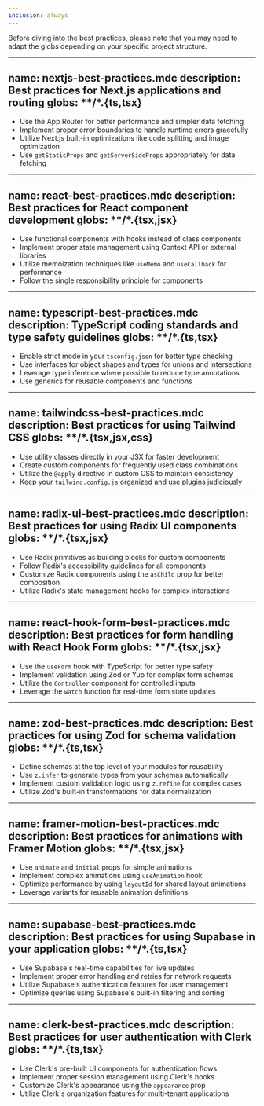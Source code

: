 ```yaml
---
inclusion: always
---
```

Before diving into the best practices, please note that you may need to adapt the globs depending on your specific project structure.

---
name: nextjs-best-practices.mdc
description: Best practices for Next.js applications and routing
globs: **/*.{ts,tsx}
---

- Use the App Router for better performance and simpler data fetching
- Implement proper error boundaries to handle runtime errors gracefully
- Utilize Next.js built-in optimizations like code splitting and image optimization
- Use `getStaticProps` and `getServerSideProps` appropriately for data fetching

---
name: react-best-practices.mdc
description: Best practices for React component development
globs: **/*.{tsx,jsx}
---

- Use functional components with hooks instead of class components
- Implement proper state management using Context API or external libraries
- Utilize memoization techniques like `useMemo` and `useCallback` for performance
- Follow the single responsibility principle for components

---
name: typescript-best-practices.mdc
description: TypeScript coding standards and type safety guidelines
globs: **/*.{ts,tsx}
---

- Enable strict mode in your `tsconfig.json` for better type checking
- Use interfaces for object shapes and types for unions and intersections
- Leverage type inference where possible to reduce type annotations
- Use generics for reusable components and functions

---
name: tailwindcss-best-practices.mdc
description: Best practices for using Tailwind CSS
globs: **/*.{tsx,jsx,css}
---

- Use utility classes directly in your JSX for faster development
- Create custom components for frequently used class combinations
- Utilize the `@apply` directive in custom CSS to maintain consistency
- Keep your `tailwind.config.js` organized and use plugins judiciously

---
name: radix-ui-best-practices.mdc
description: Best practices for using Radix UI components
globs: **/*.{tsx,jsx}
---

- Use Radix primitives as building blocks for custom components
- Follow Radix's accessibility guidelines for all components
- Customize Radix components using the `asChild` prop for better composition
- Utilize Radix's state management hooks for complex interactions

---
name: react-hook-form-best-practices.mdc
description: Best practices for form handling with React Hook Form
globs: **/*.{tsx,jsx}
---

- Use the `useForm` hook with TypeScript for better type safety
- Implement validation using Zod or Yup for complex form schemas
- Utilize the `Controller` component for controlled inputs
- Leverage the `watch` function for real-time form state updates

---
name: zod-best-practices.mdc
description: Best practices for using Zod for schema validation
globs: **/*.{ts,tsx}
---

- Define schemas at the top level of your modules for reusability
- Use `z.infer` to generate types from your schemas automatically
- Implement custom validation logic using `z.refine` for complex cases
- Utilize Zod's built-in transformations for data normalization

---
name: framer-motion-best-practices.mdc
description: Best practices for animations with Framer Motion
globs: **/*.{tsx,jsx}
---

- Use `animate` and `initial` props for simple animations
- Implement complex animations using `useAnimation` hook
- Optimize performance by using `layoutId` for shared layout animations
- Leverage variants for reusable animation definitions

---
name: supabase-best-practices.mdc
description: Best practices for using Supabase in your application
globs: **/*.{ts,tsx}
---

- Use Supabase's real-time capabilities for live updates
- Implement proper error handling and retries for network requests
- Utilize Supabase's authentication features for user management
- Optimize queries using Supabase's built-in filtering and sorting

---
name: clerk-best-practices.mdc
description: Best practices for user authentication with Clerk
globs: **/*.{ts,tsx}
---

- Use Clerk's pre-built UI components for authentication flows
- Implement proper session management using Clerk's hooks
- Customize Clerk's appearance using the `appearance` prop
- Utilize Clerk's organization features for multi-tenant applications